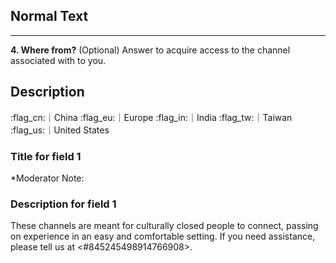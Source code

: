 ## Normal Text

- - - - - - - - - - - - 
**4. Where from?** (Optional)
Answer to acquire access to the channel associated with to you.


## Description

:flag_cn:｜China
:flag_eu:｜Europe
:flag_in:｜India
:flag_tw:｜Taiwan
:flag_us:｜United States


### Title for field 1

*Moderator Note:


### Description for field 1

These channels are meant for culturally closed people to connect, passing on experience in an easy and comfortable setting. If you need assistance, please tell us at <#845245498914766908>. 